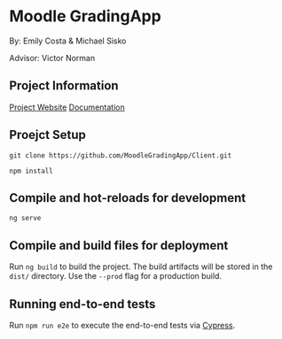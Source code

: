 # Moodle GradingApp
By: Emily Costa & Michael Sisko

Advisor: Victor Norman

## Project Information
[Project Website](https://moodlegradingapp.github.io/)
[Documentation](https://github.com/MoodleGradingApp/Client/tree/master/assets)

## Proejct Setup
```
git clone https://github.com/MoodleGradingApp/Client.git
```
```
npm install
```

## Compile and hot-reloads for development
```
ng serve
```

## Compile and build files for deployment

Run `ng build` to build the project. The build artifacts will be stored in the `dist/` directory. Use the `--prod` flag for a production build.

## Running end-to-end tests

Run `npm run e2e` to execute the end-to-end tests via [Cypress](https://www.cypress.io/).

